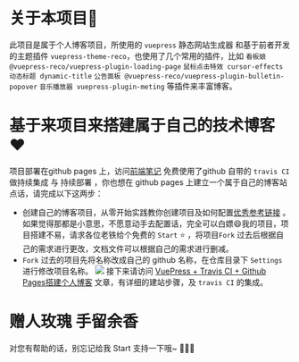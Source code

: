 # 关于本项目🎈
 此项目是属于个人博客项目，所使用的 `vuepress` 静态网站生成器 和基于前者开发的主题插件 `vuepress-theme-reco`，也使用了几个常用的插件，比如 `看板娘 @vuepress-reco/vuepress-plugin-loading-page` `鼠标点击特效 cursor-effects` `动态标题 dynamic-title`  `公告面板 @vuepress-reco/vuepress-plugin-bulletin-popover` `音乐播放器 vuepress-plugin-meting` 等插件来丰富博客。

# 基于来项目来搭建属于自己的技术博客 ❤
 项目部署在github pages 上，访问[前端笔记](https://chessyu.github.io) 免费使用了github 自带的 `travis CI` 做持续集成 与 持续部署 ，你也想在 github pages 上建立一个属于自己的博客站点话，请完成以下这两步：

- 创建自己的博客项目，从零开始实践教你创建项目及如何配置[优秀参考链接](https://www.cnblogs.com/glassysky/p/13387739.html) 。如果觉得那都是小意思，不愿意动手去配置话，完全可以白嫖😄我的项目，项目搭建不易，请求各位老铁给个免费的 `Start` ⭐ ，将项目`Fork` 过去后根据自己的需求进行更改，文档文件可以根据自己的需求进行删减。
- `Fork` 过去的项目先将名称改成自己的 github 名称，在仓库目录下 `Settings` 进行修改项目名称。
 ![](https://chessyu.github.io/help-A.png)
    接下来请访问 [VuePress + Travis CI + Github Pages搭建个人博客](https://chessyu.github.io/views/fe/deploy/vue_deploy.html) 文章，有详细的建站步骤，及 `travis CI` 的集成。

# 赠人玫瑰 手留余香
 对您有帮助的话，别忘记给我 Start 支持一下哦~  🌹🌹🌹
